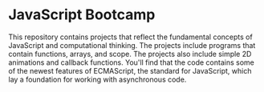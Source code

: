 # JavaScript Bootcamp
This repository contains projects that reflect the fundamental concepts of JavaScript and computational thinking. The projects include programs that contain functions, arrays, and scope. The projects also include simple 2D animations and callback functions. You'll find that the code contains some of the newest features of ECMAScript, the standard for JavaScript, which lay a foundation for working with asynchronous code.
